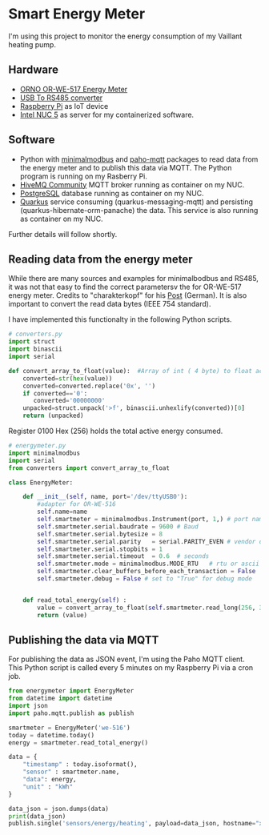 # Smart Energy Meter
I'm using this project to monitor the energy consumption of my Vaillant heating pump.

## Hardware
* [ORNO OR-WE-517 Energy Meter](https://www.orno.pl/en/energy-meters-with-mid/350-3-phase-multi-tariff-energy-meter-with-rs-485-80a-4-5-modules-din-th-35mm-5902560322422.html)
* [USB To RS485 converter](https://www.waveshare.com/wiki/USB_TO_RS485)
* [Raspberry Pi](https://www.raspberrypi.com/products/raspberry-pi-1-model-b-plus/) as IoT device 
* [Intel NUC 5](https://www.intel.com/content/www/us/en/ark/products/series/129708/intel-nuc-kit-with-5th-generation-intel-core-processors.html) as server for my containerized software.

## Software
* Python with [minimalmodbus](https://github.com/pyhys/minimalmodbus) and [paho-mqtt](https://github.com/eclipse-paho/paho.mqtt.python) packages to read data from the energy meter and to publish this data via MQTT. The Python program is running on my Rasberry Pi.
* [HiveMQ Community](https://github.com/hivemq/hivemq-community-edition) MQTT broker running as container on my NUC.
* [PostgreSQL](https://www.postgresql.org/) database running as container on my NUC.
* [Quarkus](https://quarkus.io/) service consuming (quarkus-messaging-mqtt) and persisting (quarkus-hibernate-orm-panache) the data. This service is also running as container on my NUC.

Further details will follow shortly.


## Reading data from the energy meter
While there are many sources and examples for minimalbodbus and RS485, it was not that easy to find the correct parametersv the for OR-WE-517 energy meter.  Credits to "charakterkopf" for his [Post](https://forum.iobroker.net/topic/30953/abfrage-orno-or-we-516-517-modbus-evtl-script-vorhanden) (German). It is also important to convert the read data bytes (IEEE 754 standard).

I have implemented this functionalty in the following Python scripts.
```python
# converters.py
import struct
import binascii
import serial

def convert_array_to_float(value):  #Array of int ( 4 byte) to float according IEEE 754
    converted=str(hex(value))
    converted=converted.replace('0x', '')
    if converted=='0':
       converted='00000000'
    unpacked=struct.unpack('>f', binascii.unhexlify(converted))[0]
    return (unpacked)
```

Register 0100 Hex (256) holds the total active energy consumed.

```python
# energymeter.py
import minimalmodbus
import serial
from converters import convert_array_to_float

class EnergyMeter:

    def __init__(self, name, port='/dev/ttyUSB0'):
        #adapter for OR-WE-516
        self.name=name
        self.smartmeter = minimalmodbus.Instrument(port, 1,) # port name, slave address (in decimal)
        self.smartmeter.serial.baudrate = 9600 # Baud
        self.smartmeter.serial.bytesize = 8
        self.smartmeter.serial.parity   = serial.PARITY_EVEN # vendor default is EVEN
        self.smartmeter.serial.stopbits = 1
        self.smartmeter.serial.timeout  = 0.6  # seconds
        self.smartmeter.mode = minimalmodbus.MODE_RTU   # rtu or ascii mode
        self.smartmeter.clear_buffers_before_each_transaction = False
        self.smartmeter.debug = False # set to "True" for debug mode


    def read_total_energy(self) :
        value = convert_array_to_float(self.smartmeter.read_long(256, 3, False, 0))
        return (value)
```

## Publishing the data via MQTT
For publishing the data as JSON event, I'm using the Paho MQTT client. This Python script is called every 5 minutes on my Raspberry Pi via a cron job.

```python
from energymeter import EnergyMeter
from datetime import datetime
import json
import paho.mqtt.publish as publish

smartmeter = EnergyMeter('we-516')
today = datetime.today()
energy = smartmeter.read_total_energy()

data = {
    "timestamp" : today.isoformat(),
    "sensor" : smartmeter.name,
    "data": energy,
    "unit" : "kWh"
}

data_json = json.dumps(data)
print(data_json)
publish.single('sensors/energy/heating', payload=data_json, hostname="xxx.xxx.xxx.xxx")